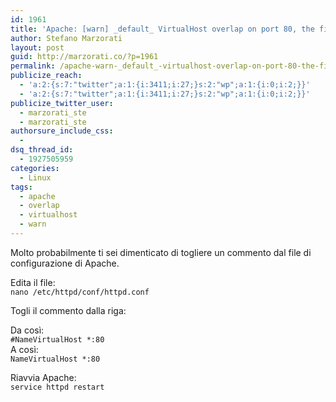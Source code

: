 ```yaml
---
id: 1961
title: 'Apache: [warn] _default_ VirtualHost overlap on port 80, the first has precedence'
author: Stefano Marzorati
layout: post
guid: http://marzorati.co/?p=1961
permalink: /apache-warn-_default_-virtualhost-overlap-on-port-80-the-first-has-precedence/
publicize_reach:
  - 'a:2:{s:7:"twitter";a:1:{i:3411;i:27;}s:2:"wp";a:1:{i:0;i:2;}}'
  - 'a:2:{s:7:"twitter";a:1:{i:3411;i:27;}s:2:"wp";a:1:{i:0;i:2;}}'
publicize_twitter_user:
  - marzorati_ste
  - marzorati_ste
authorsure_include_css:
  - 
dsq_thread_id:
  - 1927505959
categories:
  - Linux
tags:
  - apache
  - overlap
  - virtualhost
  - warn
---
```

Molto probabilmente ti sei dimenticato di togliere un commento dal file di configurazione di Apache.

Edita il file:  
`nano /etc/httpd/conf/httpd.conf`

Togli il commento dalla riga:

Da così:  
`#NameVirtualHost *:80`  
A così:  
`NameVirtualHost *:80`

Riavvia Apache:  
`service httpd restart`